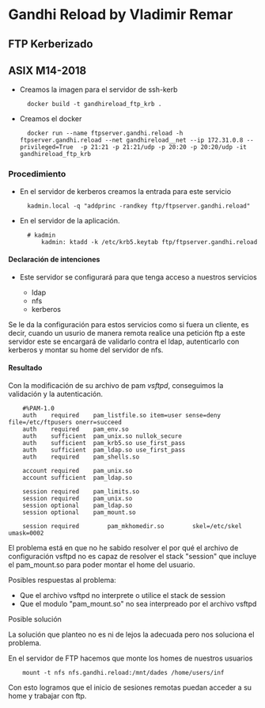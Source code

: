 # Gandhi Reload by Vladimir Remar
## FTP Kerberizado
## ASIX M14-2018

- Creamos la imagen para el servidor de ssh-kerb

		docker build -t gandhireload_ftp_krb .

- Creamos el docker 

		docker run --name ftpserver.gandhi.reload -h ftpserver.gandhi.reload --net gandhireload__net --ip 172.31.0.8 --privileged=True  -p 21:21 -p 21:21/udp -p 20:20 -p 20:20/udp -it gandhireload_ftp_krb

### Procedimiento

- En el servidor de kerberos creamos la entrada para este servicio

		kadmin.local -q "addprinc -randkey ftp/ftpserver.gandhi.reload"

- En el servidor de la aplicación.
		
		# kadmin
			kadmin: ktadd -k /etc/krb5.keytab ftp/ftpserver.gandhi.reload


#### Declaración de intenciones

- Este servidor se configurará para que tenga acceso a nuestros servicios 
 	
	- ldap
	- nfs
	- kerberos


Se le da la configuración para estos servicios como si fuera un cliente, 
es decir, cuando un usurio de manera remota realice una petición ftp a 
este servidor este se encargará de validarlo contra el ldap, autenticarlo 
con kerberos y montar su home del servidor de nfs.

#### Resultado

Con la modificación de su archivo de pam *vsftpd*, conseguimos la validación
y la autenticación.

		#%PAM-1.0
		auth    required    pam_listfile.so item=user sense=deny file=/etc/ftpusers onerr=succeed
		auth    required    pam_env.so
		auth    sufficient  pam_unix.so nullok_secure
		auth    sufficient  pam_krb5.so use_first_pass
		auth    sufficient  pam_ldap.so use_first_pass
		auth    required    pam_shells.so

		account required    pam_unix.so
		account sufficient  pam_ldap.so

		session required    pam_limits.so
		session required    pam_unix.so
		session optional    pam_ldap.so
		session optional    pam_mount.so
		
		session required        pam_mkhomedir.so        skel=/etc/skel umask=0002

El problema está en que no he sabido resolver el por qué el archivo de 
configuración vsftpd no es capaz de resolver el stack "session" que 
incluye el pam_mount.so para poder montar el home del usuario.

Posibles respuestas al problema:

- Que el archivo vsftpd no interprete o utilice el stack de session
- Que el modulo "pam_mount.so" no sea interpreado por el archivo vsftpd

Posible solución

La solución que planteo no es ni de lejos la adecuada pero nos soluciona
el problema.

En el servidor de FTP hacemos que monte los homes de nuestros usuarios

		mount -t nfs nfs.gandhi.reload:/mnt/dades /home/users/inf

Con esto logramos que el inicio de sesiones remotas puedan acceder a su
home y trabajar con ftp.
